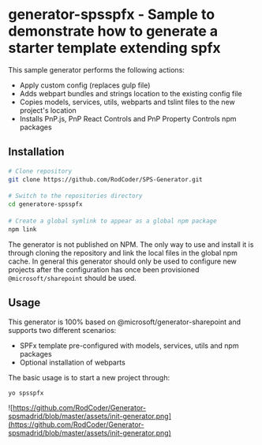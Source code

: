 # generator-spsspfx - Sample to demonstrate how to generate a starter template extending spfx

This sample generator performs the following actions:
* Apply custom config (replaces gulp file)
* Adds webpart bundles and strings location to the existing config file
* Copies models, services, utils, webparts and tslint files to the new project's location
* Installs PnP.js, PnP React Controls and PnP Property Controls npm packages

## Installation

```sh
# Clone repository
git clone https://github.com/RodCoder/SPS-Generator.git

# Switch to the repositories directory
cd generatore-spsspfx

# Create a global symlink to appear as a global npm package
npm link
```

The generator is not published on NPM. The only way to use and install it is through cloning the repository and link the local files in the global npm cache.
In general this generator should only be used to configure new projects after the configuration has once been provisioned `@microsoft/sharepoint` should be used.

## Usage

This generator is 100% based on @microsoft/generator-sharepoint and supports two different scenarios:

* SPFx template pre-configured with models, services, utils and npm packages
* Optional installation of webparts

The basic usage is to start a new project through:

```sh
yo spsspfx
```

![https://github.com/RodCoder/Generator-spsmadrid/blob/master/assets/init-generator.png](https://github.com/RodCoder/Generator-spsmadrid/blob/master/assets/init-generator.png)



